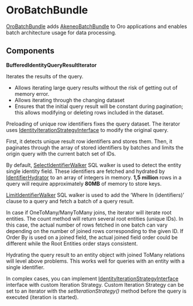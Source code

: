 <a id="bundle-docs-platform-batch-bundle"></a>

# OroBatchBundle

<a href="https://github.com/oroinc/platform/tree/master/src/Oro/Bundle/BatchBundle" target="_blank">OroBatchBundle</a> adds <a href="https://github.com/oroinc/OroAkeneoBundle/blob/1.6.0/README.md" target="_blank">AkeneoBatchBundle</a> to Oro applications and enables batch architecture usage for data processing.

## Components

**BufferedIdentityQueryResultIterator**

Iterates the results of the query.

- Allows iterating large query results without the risk of getting out of memory error.
- Allows iterating through the changing dataset
- Ensures that the initial query result will be constant during pagination; this allows modifying or deleting rows included in the dataset.

Preloading of unique row identifiers fixes the query dataset. The iterator uses <a href="https://github.com/oroinc/platform/blob/master/src/Oro/Bundle/BatchBundle/ORM/Query/ResultIterator/IdentityIterationStrategyInterface.php" target="_blank">IdentityIterationStrategyInterface</a> to modify the original query.

First, it detects unique result row identifiers and stores them. Then, it paginates through the array of stored identifiers by batches and limits the origin query with the current batch set of IDs.

By default, <a href="https://github.com/oroinc/platform/blob/master/src/Oro/Bundle/BatchBundle/ORM/Query/ResultIterator/SelectIdentifierWalker.php" target="_blank">SelectIdentifierWalker</a> SQL walker is used to detect the entity single identity field. These identifiers are fetched and hydrated by <a href="https://github.com/oroinc/platform/blob/master/src/Oro/Bundle/BatchBundle/ORM/Query/ResultIterator/IdentifierHydrator.php" target="_blank">IdentifierHydrator</a> to an array of integers in memory. **1,5 million** rows in a query will require approximately **80MB** of memory to store keys.

<a href="https://github.com/oroinc/platform/blob/master/src/Oro/Bundle/BatchBundle/ORM/Query/ResultIterator/LimitIdentifierWalker.php" target="_blank">LimitIdentifierWalker</a> SQL walker is used to add the ‘Where In (identifiers)’ clause to a query and fetch a batch of a query result.

In case if OneToMany/ManyToMany joins, the iterator will iterate root entities. The count method will return several root entities (unique IDs).
In this case, the actual number of rows fetched in one batch can vary depending on the number of joined rows corresponding to the given ID.
If Order By is used on a joined field, the actual joined field order could be different while the Root Entities order stays consistent.

Hydrating the query result to an entity object with joined ToMany relations will level above problems. This works well for queries with an entity with a single identifier.

In complex cases, you can implement <a href="https://github.com/oroinc/platform/blob/master/src/Oro/Bundle/BatchBundle/ORM/Query/ResultIterator/IdentityIterationStrategyInterface.php" target="_blank">IdentityIterationStrategyInterface</a> interface with custom Iteration Strategy.
Custom Iteration Strategy can be set to an iterator with the *setIterationStrategy()* method before the query is executed (iteration is started).

<!-- Frontend -->
